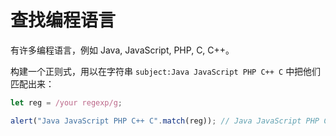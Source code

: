 # 查找编程语言

有许多编程语言，例如 Java, JavaScript, PHP, C, C++。

构建一个正则式，用以在字符串 `subject:Java JavaScript PHP C++ C` 中把他们匹配出来：

```js
let reg = /your regexp/g;

alert("Java JavaScript PHP C++ C".match(reg)); // Java JavaScript PHP C++ C
```
